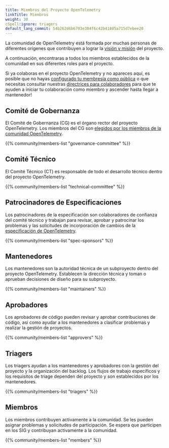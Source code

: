 ```yaml
---
title: Miembros del Proyecto OpenTelemetry
linkTitle: Miembros
weight: 30
cSpell:ignore: triagers
default_lang_commit: 54b262d6b6703e304f6c42b41805a715d7ebee20
---
```


La comunidad de OpenTelemetry está formada por muchas personas de diferentes
orígenes que contribuyen a lograr la [visión y misión](/community/mission/) del
proyecto.

A continuación, encontraras a todos los miembros establecidos de la comunidad en
sus diferentes roles para el proyecto.

Si ya colaboras en el proyecto OpenTelemetry y no apareces aquí, es posible que
no hayas
[configurado tu membresía como pública](https://docs.github.com/en/account-and-profile/setting-up-and-managing-your-personal-account-on-github/managing-your-membership-in-organizations/publicizing-or-hiding-organization-membership)
o que necesitas consultar nuestras
[directrices para colaboradores](https://github.com/open-telemetry/community/blob/main/guides/contributor/membership.md)
para que te ayuden a iniciar tu colaboración como miembro y ascender hasta
llegar a mantenedor!

## Comité de Gobernanza

El Comité de Gobernanza (CG) es el órgano rector del proyecto OpenTelemetry. Los
miembros del CG son
[elegidos por los miembros de la comunidad OpenTelemetry](https://github.com/open-telemetry/community/blob/main/governance-charter.md#elections).

{{% community/members-list "governance-committee" %}}

## Comité Técnico

El Comité Técnico (CT) es responsable de todo el desarrollo técnico dentro del
proyecto OpenTelemetry.

{{% community/members-list "technical-committee" %}}

## Patrocinadores de Especificaciones

Los patrocinadores de la especificación son colaboradores de confianza del
comité técnico y trabajan para revisar, aprobar y patrocinar los problemas y las
solicitudes de incorporación de cambios de la
[especificación de OpenTelemetry](/docs/specs/otel/).

{{% community/members-list "spec-sponsors" %}}

## Mantenedores

Los mantenedores son la autoridad técnica de un subproyecto dentro del proyecto
OpenTelemetry. Establecen la dirección técnica y toman o aprueban decisiones de
diseño para su subproyecto.

{{% community/members-list "maintainers" %}}

## Aprobadores

Los aprobadores de código pueden revisar y aprobar contribuciones de código, así
como ayudar a los mantenedores a clasificar problemas y realizar la gestión de
proyectos.

{{% community/members-list "approvers" %}}

## Triagers

Los triagers ayudan a los mantenedores y aprobadores con la gestión del proyecto
y la organización del backlog. Los flujos de trabajo específicos y los
requisitos de triage dependen del proyecto y son establecidos por los
mantenedores.

{{% community/members-list "triagers" %}}

## Miembros

Los miembros contribuyen activamente a la comunidad. Se les pueden asignar
problemas y solicitudes de participación. Se espera que participen en los SIG y
contribuyan activamente a la comunidad.

{{% community/members-list "members" %}}
